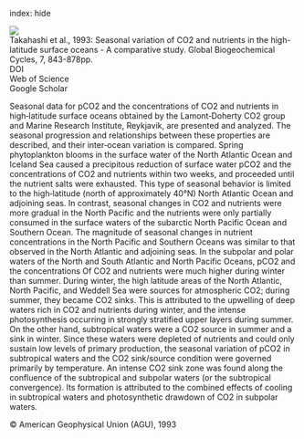 index: hide

<div class="Citation">
    <div class="Citation-thumb CitationThumb-linked"  data-href="https://doi.org/10.1029/93gb02263">
      <img src="https://static.claimspace.cloud/climate-study-static/refs/thumbs/6/Takahashi_et_al_1993-thumb.png" />
    </div>

  <div class="Citation-body">
    <div class="Citation-text">Takahashi et al., 1993: Seasonal variation of CO2 and nutrients in the high-latitude surface oceans - A comparative study. <span class="Article-journal">Global Biogeochemical Cycles, </span><span class="Article-volume">7, </span>843-878pp.</div>
    <div class="Citation-links">
      <div class="CitationLink" data-href="https://doi.org/10.1029/93gb02263">
        <div class="CitationLink-icon CitationLink-Doi"></div>
        <div class="CitationLink-text">DOI</div>
      </div>
      <div class="CitationLink" data-href="http://cel.webofknowledge.com/InboundService.do?customersID=atyponcel&smartRedirect=yes&mode=FullRecord&IsProductCode=Yes&product=CEL&Init=Yes&Func=Frame&action=retrieve&SrcApp=literatum&SrcAuth=atyponcel&SID=7CNc3cIRaBKjGbSujFM&UT=WOS:A1993MM23400007">
        <div class="CitationLink-icon CitationLink-Isi"></div>
        <div class="CitationLink-text">Web of Science</div>
      </div>
      <div class="CitationLink" data-href="https://scholar.google.com/scholar?q=10.1029/93gb02263">
        <div class="CitationLink-icon CitationLink-Scholar"></div>
        <div class="CitationLink-text">Google Scholar</div>
      </div>
    </div>
  </div>
</div>

Seasonal data for pCO2 and the concentrations of CO2 and nutrients in high‐latitude surface oceans obtained by the Lamont‐Doherty CO2 group and Marine Research Institute, Reykjavik, are presented and analyzed. The seasonal progression and relationships between these properties are described, and their inter‐ocean variation is compared. Spring phytoplankton blooms in the surface water of the North Atlantic Ocean and Iceland Sea caused a precipitous reduction of surface water pCO2 and the concentrations of CO2 and nutrients within two weeks, and proceeded until the nutrient salts were exhausted. This type of seasonal behavior is limited to the high‐latitude (north of approximately 40°N) North Atlantic Ocean and adjoining seas. In contrast, seasonal changes in CO2 and nutrients were more gradual in the North Pacific and the nutrients were only partially consumed in the surface waters of the subarctic North Pacific Ocean and Southern Ocean. The magnitude of seasonal changes in nutrient concentrations in the North Pacific and Southern Oceans was similar to that observed in the North Atlantic and adjoining seas. In the subpolar and polar waters of the North and South Atlantic and North Pacific Oceans, pCO2 and the concentrations Of CO2 and nutrients were much higher during winter than summer. During winter, the high latitude areas of the North Atlantic, North Pacific, and Weddell Sea were sources for atmospheric CO2; during summer, they became CO2 sinks. This is attributed to the upwelling of deep waters rich in CO2 and nutrients during winter, and the intense photosynthesis occurring in strongly stratified upper layers during summer. On the other hand, subtropical waters were a CO2 source in summer and a sink in winter. Since these waters were depleted of nutrients and could only sustain low levels of primary production, the seasonal variation of pCO2 in subtropical waters and the CO2 sink/source condition were governed primarily by temperature. An intense CO2 sink zone was found along the confluence of the subtropical and subpolar waters (or the subtropical convergence). Its formation is attributed to the combined effects of cooling in subtropical waters and photosynthetic drawdown of CO2 in subpolar waters.

<div class="Citation-copy">
&copy; American Geophysical Union (AGU), 1993
</div>